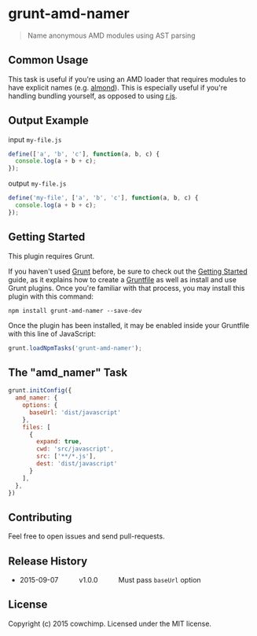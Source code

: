 # grunt-amd-namer

> Name anonymous AMD modules using AST parsing

## Common Usage

This task is useful if you're using an AMD loader that requires modules to have explicit names (e.g. [almond](https://github.com/jrburke/almond)).
This is especially useful if you're handling bundling yourself, as opposed to using [r.js](https://github.com/jrburke/r.js). 

## Output Example

input
`my-file.js`

```js
define(['a', 'b', 'c'], function(a, b, c) {
  console.log(a + b + c);
});
```

output
`my-file.js`

```js
define('my-file', ['a', 'b', 'c'], function(a, b, c) {
  console.log(a + b + c);
});
```

## Getting Started
This plugin requires Grunt.

If you haven't used [Grunt](http://gruntjs.com/) before, be sure to check out the [Getting Started](http://gruntjs.com/getting-started) guide, as it explains how to create a [Gruntfile](http://gruntjs.com/sample-gruntfile) as well as install and use Grunt plugins. Once you're familiar with that process, you may install this plugin with this command:

```shell
npm install grunt-amd-namer --save-dev
```

Once the plugin has been installed, it may be enabled inside your Gruntfile with this line of JavaScript:

```js
grunt.loadNpmTasks('grunt-amd-namer');
```

## The "amd_namer" Task

```js
grunt.initConfig({
  amd_namer: {
    options: {
      baseUrl: 'dist/javascript'    
    },
    files: [
      {
        expand: true,
        cwd: 'src/javascript',
        src: ['**/*.js'],
        dest: 'dist/javascript'
      }
    ],
  },
})
```

## Contributing
Feel free to open issues and send pull-requests.

## Release History
 * 2015-09-07   v1.0.0   Must pass `baseUrl` option

## License
Copyright (c) 2015 cowchimp. Licensed under the MIT license.
